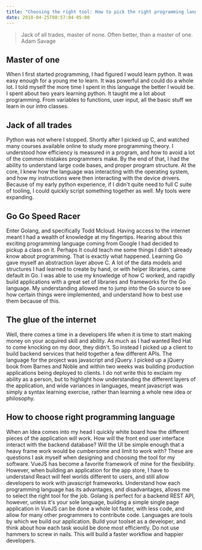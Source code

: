 ```yaml
---
title: "Choosing the right tool: How to pick the right programming language"
date: 2018-04-25T08:57:04-05:00
---
```


> Jack of all trades, master of none. Often better, than a master of one. 
Adam Savage 

## Master of one

When I first started programming, I had figured I would learn python. It was easy enough for a young me to learn. It was powerful and could do a whole lot. I told myself the more time I spent in this language the better I would be. I spent about two years learning python. It taught me a lot about programming. From variables to functions, user input, all the basic stuff we learn in our intro classes. 

## Jack of all trades

Python was not where I stopped. Shortly after I picked up C, and watched many courses available online to study more programming theory. I understood how efficiency is measured in a program, and how to avoid a lot of the common mistakes programmers make. By the end of that, I had the ability to understand large code bases, and proper program structure. At the core, I knew how the language was interacting with the operating system, and how my instructions were then interacting with the device drivers. Because of my early python experience, if I didn't quite need to full C suite of tooling, I could quickly script something together as well. My tools were expanding.

## Go Go Speed Racer

Enter Golang, and specifically Todd Mcloud. Having access to the internet meant I had a wealth of knowledge at my fingertips. Hearing about this exciting programming language coming from Google I had decided to pickup a class on it. Perhaps It could teach me some things I didn't already know about programming. That is exactly what happened. Learning Go gave myself an abstraction layer above C. A lot of the data models and structures I had learned to create by hand, or with helper libraries, came default in Go. I was able to use my knowledge of how C worked, and rapidly build applications with a great set of libraries and frameworks for the Go language. My understanding allowed me to jump into the Go source to see how certain things were implemented, and understand how to best use them because of this.

## The glue of the internet

Well, there comes a time in a developers life when it is time to start making money on your acquired skill and ability. As much as I had wanted Red Hat to come knocking on my door, they didn't. So instead I picked up a client to build backend services that held together a few different APIs. The language for the project was javascript and jQuery. I picked up a jQuery book from Barnes and Noble and within two weeks was building production applications being deployed to clients. I do not write this to exclaim my ability as a person, but to highlight how understanding the different layers of the application, and wide variances in languages, meant javascript was simply a syntax learning exercise, rather than learning a whole new idea or philosophy. 

## How to choose right programming language

When an Idea comes into my head I quickly white board how the different pieces of the application will work. How will the front end user interface interact with the backend database? Will the UI be simple enough that a heavy frame work would be cumbersome and limit to work with? These are questions I ask myself when designing and choosing the tool for my software. VueJS has become a favorite framework of mine for the flexibility. However, when building an application for the app store, I have to understand React will feel worlds different to users, and still allow developers to work with javascript frameworks. Understand how each programming language has its advantages, and disadvantages, allows me to select the right tool for the job. Golang is perfect for a backend REST API, however, unless it's your sole language, building a simple single page application in VueJS can be done a whole lot faster, with less code, and allow for many other programmers to contribute code. Languages are tools by which we build our application. Build your toolset as a developer, and think about how each task would be done most efficiently. Do not use hammers to screw in nails. This will build a faster workflow and happier developers.
